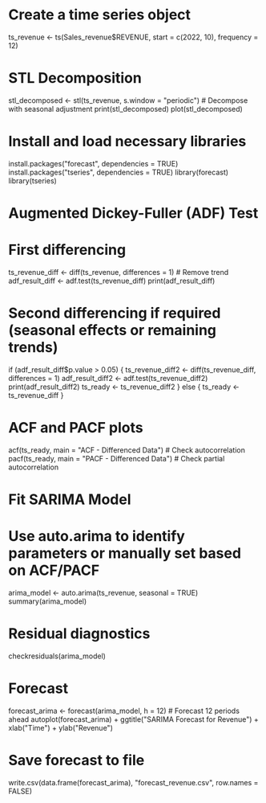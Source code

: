 # Create a time series object
ts_revenue <- ts(Sales_revenue$REVENUE, start = c(2022, 10), frequency = 12)

# STL Decomposition
stl_decomposed <- stl(ts_revenue, s.window = "periodic") # Decompose with seasonal adjustment
print(stl_decomposed)
plot(stl_decomposed)

# Install and load necessary libraries
install.packages("forecast", dependencies = TRUE)
install.packages("tseries", dependencies = TRUE)
library(forecast)
library(tseries)

# Augmented Dickey-Fuller (ADF) Test
# First differencing
ts_revenue_diff <- diff(ts_revenue, differences = 1) # Remove trend
adf_result_diff <- adf.test(ts_revenue_diff)
print(adf_result_diff)

# Second differencing if required (seasonal effects or remaining trends)
if (adf_result_diff$p.value > 0.05) {
  ts_revenue_diff2 <- diff(ts_revenue_diff, differences = 1)
  adf_result_diff2 <- adf.test(ts_revenue_diff2)
  print(adf_result_diff2)
  ts_ready <- ts_revenue_diff2
} else {
  ts_ready <- ts_revenue_diff
}

# ACF and PACF plots
acf(ts_ready, main = "ACF - Differenced Data")  # Check autocorrelation
pacf(ts_ready, main = "PACF - Differenced Data")  # Check partial autocorrelation

# Fit SARIMA Model
# Use auto.arima to identify parameters or manually set based on ACF/PACF
arima_model <- auto.arima(ts_revenue, seasonal = TRUE)
summary(arima_model)

# Residual diagnostics
checkresiduals(arima_model)

# Forecast
forecast_arima <- forecast(arima_model, h = 12) # Forecast 12 periods ahead
autoplot(forecast_arima) +
  ggtitle("SARIMA Forecast for Revenue") +
  xlab("Time") +
  ylab("Revenue")

# Save forecast to file
write.csv(data.frame(forecast_arima), "forecast_revenue.csv", row.names = FALSE)
